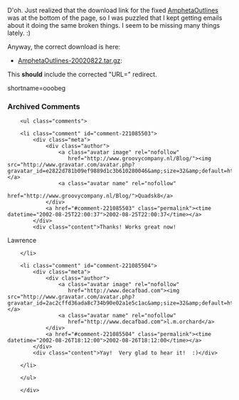 <p>D'oh.  Just realized that the download link for the fixed <a href="http://www.decafbad.com/twiki/bin/view/Main/AmphetaOutlines">AmphetaOutlines</a> was at the bottom of the page, so I was puzzled that I kept getting emails about it doing the same broken things.  I seem to be missing many things lately.  :)</p>
<p>Anyway, the correct download is here:<br />
<ul>
<li> <a href="http://www.decafbad.com/twiki/pub/Main/FilterData/AmphetaOutlines-20020822.tar.gz" target="_top">AmphetaOutlines-20020822.tar.gz</a>: </p>
</li>
</ul>
<p>This <strong>should</strong> include the corrected "URL=" redirect.</p>
<!--more-->
shortname=ooobeg

<div id="comments" class="comments archived-comments">
            <h3>Archived Comments</h3>
            
        <ul class="comments">
            
        <li class="comment" id="comment-221085503">
            <div class="meta">
                <div class="author">
                    <a class="avatar image" rel="nofollow" 
                       href="http://www.groovycompany.nl/Blog/"><img src="http://www.gravatar.com/avatar.php?gravatar_id=e2822d781b09ef9889d1c3b610280046&amp;size=32&amp;default=http://mediacdn.disqus.com/1320279820/images/noavatar32.png"/></a>
                    <a class="avatar name" rel="nofollow" 
                       href="http://www.groovycompany.nl/Blog/">Quadsk8</a>
                </div>
                <a href="#comment-221085503" class="permalink"><time datetime="2002-08-25T22:00:37">2002-08-25T22:00:37</time></a>
            </div>
            <div class="content">Thanks! Works great now!
Lawrence</div>
            
        </li>
    
        <li class="comment" id="comment-221085504">
            <div class="meta">
                <div class="author">
                    <a class="avatar image" rel="nofollow" 
                       href="http://www.decafbad.com"><img src="http://www.gravatar.com/avatar.php?gravatar_id=2ac2cffd36ada8c734b90e02a1e5c1ac&amp;size=32&amp;default=http://mediacdn.disqus.com/1320279820/images/noavatar32.png"/></a>
                    <a class="avatar name" rel="nofollow" 
                       href="http://www.decafbad.com">l.m.orchard</a>
                </div>
                <a href="#comment-221085504" class="permalink"><time datetime="2002-08-26T18:12:00">2002-08-26T18:12:00</time></a>
            </div>
            <div class="content">Yay!  Very glad to hear it!  :)</div>
            
        </li>
    
        </ul>
    
        </div>
    